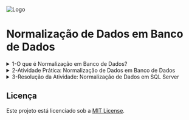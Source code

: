 
![Logo](https://github.com/analianai/Banco-de-Dados-Parte-01/blob/main/hd-header.png?raw=true)

# Normalização de Dados em Banco de Dados

<details>
<summary>1-O que é Normalização em Banco de Dados?</summary>

   ## Introdução

A **normalização de dados** é um processo utilizado no design de bancos de dados para organizar os dados de forma eficiente, reduzindo a redundância e melhorando a integridade dos dados. Este processo envolve a divisão de tabelas grandes e complexas em tabelas menores e o estabelecimento de relacionamentos entre elas.

## Objetivos da Normalização

1. **Eliminar Redundâncias**: Reduzir dados duplicados no banco de dados.
2. **Garantir Consistência**: Minimizar anomalias de inserção, atualização e exclusão.
3. **Melhorar a Integridade dos Dados**: Garantir que os dados estejam estruturados corretamente.
4. **Facilitar a Manutenção**: Tornar o banco de dados mais flexível e fácil de gerenciar.

## Formas Normais

A normalização é realizada em etapas chamadas de **Formas Normais (FN)**. Abaixo estão as principais formas normais e seus critérios:

### 1ª Forma Normal (1FN)
- Garantir que todos os valores sejam **atômicos** (não divisíveis).
- Remover grupos repetidos de dados.
- Criar uma chave primária única para identificar cada registro.

**Exemplo:**
Uma tabela não normalizada:

| ID Cliente | Nome Cliente | Telefones       |
|------------|--------------|-----------------|
| 1          | João Silva   | 12345, 67890    |
| 2          | Maria Souza  | 98765, 43210    |

Após normalização para 1FN:

| ID Cliente | Nome Cliente | Telefone |
|------------|--------------|----------|
| 1          | João Silva   | 12345    |
| 1          | João Silva   | 67890    |
| 2          | Maria Souza  | 98765    |
| 2          | Maria Souza  | 43210    |

---

### 2ª Forma Normal (2FN)
- Estar na 1FN.
- Garantir que todos os atributos não primários dependam **totalmente** da chave primária.

**Problema Resolvido:**
Dependências parciais em tabelas com chaves compostas.

---

### 3ª Forma Normal (3FN)
- Estar na 2FN.
- Garantir que nenhum atributo não chave dependa de outro atributo não chave (remover dependências transitivas).

**Exemplo:**
Uma tabela na 2FN:

| ID Produto | Nome Produto | ID Categoria | Nome Categoria |
|------------|--------------|--------------|----------------|
| 1          | Caneta       | 10           | Papelaria      |
| 2          | Borracha     | 10           | Papelaria      |

Após normalização para 3FN:

**Tabela Produto:**
| ID Produto | Nome Produto | ID Categoria |
|------------|--------------|--------------|
| 1          | Caneta       | 10           |
| 2          | Borracha     | 10           |

**Tabela Categoria:**
| ID Categoria | Nome Categoria |
|--------------|----------------|
| 10           | Papelaria      |

---

## Outras Formas Normais

- **Forma Normal de Boyce-Codd (FNBC)**: Trata anomalias não resolvidas pela 3FN, garantindo que cada dependência funcional seja uma dependência de chave.
- **4ª e 5ª Formas Normais**: Lidam com dependências multivaloradas e junções complexas, respectivamente. São mais raramente utilizadas em projetos convencionais.

---

## Benefícios da Normalização

- **Redução de Redundância**: Dados duplicados são minimizados.
- **Melhoria da Consistência**: Menos erros e inconsistências.
- **Facilidade de Expansão**: Estrutura mais flexível para alterações futuras.
- **Eficiência no Armazenamento**: Uso otimizado de espaço em disco.

## Desvantagens da Normalização

- **Complexidade Aumentada**: A estrutura do banco de dados pode se tornar mais complexa.
- **Desempenho de Consulta**: Pode haver perda de desempenho em consultas devido ao aumento do número de junções entre tabelas.

---

## Quando Normalizar?

- **Normalizar**: Quando a integridade dos dados e a redução de redundâncias são mais importantes do que o desempenho.
- **Não Normalizar (ou Desnormalizar)**: Quando o desempenho é mais crítico, como em sistemas de relatórios ou bancos de dados OLAP.

---

## Exemplos Práticos

Veja exemplos detalhados de normalização em [exemplos.md](./exemplos.md).

---

## Recursos Adicionais

- [Artigo da Wikipedia sobre Normalização](https://pt.wikipedia.org/wiki/Normaliza%C3%A7%C3%A3o_de_banco_de_dados)
- [Documentação do PostgreSQL](https://www.postgresql.org/docs/)
- [Curso sobre Normalização no YouTube](https://www.youtube.com/)

---

## Contribuições

Sinta-se à vontade para contribuir com este repositório! Sugestões, correções e exemplos adicionais são bem-vindos. Faça um **fork** e envie seu **pull request**.

---
</details>

<details>
<summary>2-Atividade Prática: Normalização de Dados em Banco de Dados</summary>

Você foi contratado para organizar os dados de uma loja fictícia chamada **Loja XYZ**. Atualmente, as informações dos produtos, categorias e fornecedores estão armazenadas de forma desorganizada em uma única tabela. Sua tarefa é aplicar as regras de normalização e reorganizar os dados em tabelas normalizadas.

---

## Tabela Inicial (Não Normalizada)

Abaixo está a tabela inicial, onde todas as informações estão misturadas e contém redundâncias:

| Produto ID | Nome Produto      | Categoria     | Fornecedor ID | Nome Fornecedor  | Telefone Fornecedor | Preço   |
|------------|-------------------|---------------|---------------|------------------|---------------------|---------|
| 1          | Caneta Azul       | Papelaria     | 101           | Fornecedora ABC  | (11) 99999-9999     | 2.50    |
| 2          | Caneta Vermelha   | Papelaria     | 101           | Fornecedora ABC  | (11) 99999-9999     | 2.50    |
| 3          | Caderno A4        | Papelaria     | 102           | Fornecedora XYZ  | (21) 88888-8888     | 15.00   |
| 4          | Calculadora       | Eletrônicos   | 103           | Fornecedora DEF  | (31) 77777-7777     | 45.00   |
| 5          | Mouse Sem Fio     | Eletrônicos   | 103           | Fornecedora DEF  | (31) 77777-7777     | 75.00   |

---

## Instruções

1. **Analisar a tabela inicial**:
   - Identifique os problemas de redundância de dados.
   - Observe quais informações podem ser separadas em diferentes tabelas.

2. **Aplicar a 1ª Forma Normal (1FN)**:
   - Garanta que todos os campos contenham apenas valores atômicos (não divisíveis).
   - Remova repetições de dados.

3. **Aplicar a 2ª Forma Normal (2FN)**:
   - Separe os dados em tabelas menores, garantindo que todos os atributos dependam totalmente da chave primária.

4. **Aplicar a 3ª Forma Normal (3FN)**:
   - Elimine dependências transitivas (quando um atributo não chave depende de outro atributo não chave).

---

## Resolução Esperada

### Passo 1: Após aplicar a 1ª Forma Normal (1FN)

Crie tabelas separadas para **Produtos**, **Categorias** e **Fornecedores**:

**Tabela Produtos:**

| Produto ID | Nome Produto      | Categoria ID | Fornecedor ID | Preço   |
|------------|-------------------|--------------|---------------|---------|
| 1          | Caneta Azul       | 1            | 101           | 2.50    |
| 2          | Caneta Vermelha   | 1            | 101           | 2.50    |
| 3          | Caderno A4        | 1            | 102           | 15.00   |
| 4          | Calculadora       | 2            | 103           | 45.00   |
| 5          | Mouse Sem Fio     | 2            | 103           | 75.00   |

**Tabela Categorias:**

| Categoria ID | Nome Categoria |
|--------------|----------------|
| 1            | Papelaria      |
| 2            | Eletrônicos    |

**Tabela Fornecedores:**

| Fornecedor ID | Nome Fornecedor  | Telefone Fornecedor |
|---------------|------------------|---------------------|
| 101           | Fornecedora ABC  | (11) 99999-9999     |
| 102           | Fornecedora XYZ  | (21) 88888-8888     |
| 103           | Fornecedora DEF  | (31) 77777-7777     |

---

### Passo 2: Após aplicar a 2ª Forma Normal (2FN)

Já realizado no passo anterior, as dependências parciais foram eliminadas ao separar categorias e fornecedores.

---

### Passo 3: Após aplicar a 3ª Forma Normal (3FN)

A tabela já está na 3FN, pois:
- Não há dependências transitivas.
- Cada atributo não chave depende exclusivamente da chave primária.

---

## Tarefa Final

1. Reorganize as tabelas acima em um banco de dados relacional.
2. Crie os relacionamentos entre as tabelas usando **chaves primárias** e **chaves estrangeiras**.
3. Teste as tabelas com alguns exemplos de inserção, atualização e exclusão para garantir que as redundâncias foram eliminadas e os dados estão consistentes.

---

## Conclusão

Esta atividade demonstra como a normalização melhora a estrutura de um banco de dados, reduzindo redundâncias e facilitando a manutenção. Certifique-se de revisar as formas normais e aplicar as regras corretamente para organizar os dados da melhor forma possível.

</details>

 <details>
<summary>3-Resolução da Atividade: Normalização de Dados em SQL Server </summary>

## Tabela não Normalizada 

````sql
-- Criar a tabela
CREATE TABLE ProdutosDetalhes (
    ProdutoID INT PRIMARY KEY,
    NomeProduto NVARCHAR(50) NOT NULL,
    Categoria NVARCHAR(50) NOT NULL,
    FornecedorID INT NOT NULL,
    NomeFornecedor NVARCHAR(50) NOT NULL,
    TelefoneFornecedor NVARCHAR(15) NOT NULL,
    Preco DECIMAL(10, 2) NOT NULL
);

-- Inserir os dados na tabela
INSERT INTO ProdutosDetalhes (ProdutoID, NomeProduto, Categoria, FornecedorID, NomeFornecedor, TelefoneFornecedor, Preco)
VALUES
(1, 'Caneta Azul', 'Papelaria', 101, 'Fornecedora ABC', '(11) 99999-9999', 2.50),
(2, 'Caneta Vermelha', 'Papelaria', 101, 'Fornecedora ABC', '(11) 99999-9999', 2.50),
(3, 'Caderno A4', 'Papelaria', 102, 'Fornecedora XYZ', '(21) 88888-8888', 15.00),
(4, 'Calculadora', 'Eletrônicos', 103, 'Fornecedora DEF', '(31) 77777-7777', 45.00),
(5, 'Mouse Sem Fio', 'Eletrônicos', 103, 'Fornecedora DEF', '(31) 77777-7777', 75.00);

````

## Passo 1: Criar o Banco de Dados

Crie o banco de dados chamado **LojaXYZ** para armazenar os dados normalizados.

```sql
CREATE DATABASE LojaXYZ;
GO

USE LojaXYZ;
GO
````
## Passo 2: Criar Tabelas Normalizadas

2.1 Tabela Categorias
A tabela Categorias contém as informações sobre as categorias dos produtos. Cada categoria tem um identificador único (CategoriaID) e um nome (NomeCategoria).

````sql
CREATE TABLE Categorias (
    CategoriaID INT PRIMARY KEY,
    NomeCategoria NVARCHAR(50) NOT NULL
);
````

2.2 Tabela Fornecedores
A tabela Fornecedores contém informações dos fornecedores, incluindo um identificador único (FornecedorID), nome do fornecedor (NomeFornecedor) e telefone (TelefoneFornecedor).

````sql
CREATE TABLE Fornecedores (
    FornecedorID INT PRIMARY KEY,
    NomeFornecedor NVARCHAR(50) NOT NULL,
    TelefoneFornecedor NVARCHAR(15) NOT NULL
);
````

2.3 Tabela Produtos
A tabela Produtos contém as informações sobre os produtos, incluindo identificador único (ProdutoID), nome do produto (NomeProduto), identificador da categoria (CategoriaID), identificador do fornecedor (FornecedorID) e preço (Preco).

Chaves estrangeiras ligam a tabela Produtos às tabelas Categorias e Fornecedores.

````sql
CREATE TABLE Produtos (
    ProdutoID INT PRIMARY KEY,
    NomeProduto NVARCHAR(50) NOT NULL,
    CategoriaID INT NOT NULL,
    FornecedorID INT NOT NULL,
    Preco DECIMAL(10, 2) NOT NULL,
    FOREIGN KEY (CategoriaID) REFERENCES Categorias(CategoriaID),
    FOREIGN KEY (FornecedorID) REFERENCES Fornecedores(FornecedorID)
);
````

## Passo 3: Inserir Dados nas Tabelas

3.1 Inserir Dados na Tabela Categorias
Adicione as categorias disponíveis.

````sql
INSERT INTO Categorias (CategoriaID, NomeCategoria)
VALUES
(1, 'Papelaria'),
(2, 'Eletrônicos');
````

3.2 Inserir Dados na Tabela Fornecedores
Adicione os fornecedores e seus contatos.

````sql
INSERT INTO Fornecedores (FornecedorID, NomeFornecedor, TelefoneFornecedor)
VALUES
(101, 'Fornecedora ABC', '(11) 99999-9999'),
(102, 'Fornecedora XYZ', '(21) 88888-8888'),
(103, 'Fornecedora DEF', '(31) 77777-7777');
````

3.3 Inserir Dados na Tabela Produtos
Adicione os produtos e relacione-os com suas categorias e fornecedores.

````sql
INSERT INTO Produtos (ProdutoID, NomeProduto, CategoriaID, FornecedorID, Preco)
VALUES
(1, 'Caneta Azul', 1, 101, 2.50),
(2, 'Caneta Vermelha', 1, 101, 2.50),
(3, 'Caderno A4', 1, 102, 15.00),
(4, 'Calculadora', 2, 103, 45.00),
(5, 'Mouse Sem Fio', 2, 103, 75.00);
````

## Passo 4: Consultar os Dados

4.1 Produtos com Suas Categorias
Realize uma consulta para listar os produtos junto com suas respectivas categorias e preços.

````sql
SELECT p.NomeProduto, c.NomeCategoria, p.Preco
FROM Produtos p
JOIN Categorias c ON p.CategoriaID = c.CategoriaID;
````

4.2 Informações de Fornecedores e Produtos
Liste os fornecedores e os produtos que eles fornecem, com os preços.

````sql
SELECT f.NomeFornecedor, f.TelefoneFornecedor, p.NomeProduto, p.Preco
FROM Fornecedores f
JOIN Produtos p ON f.FornecedorID = p.FornecedorID;
````

4.3 Listar Produtos de uma Categoria Específica
Filtre os produtos de uma categoria específica, como "Papelaria".

````sql
SELECT p.NomeProduto, p.Preco
FROM Produtos p
JOIN Categorias c ON p.CategoriaID = c.CategoriaID
WHERE c.NomeCategoria = 'Papelaria';
````
## Estrutura Normalizada Final

### Tabela Produtos

| Produto ID | Nome Produto      | Categoria ID | Fornecedor ID | Preço   |
|------------|-------------------|--------------|---------------|---------|
| 1          | Caneta Azul       | 1            | 101           | 2.50    |
| 2          | Caneta Vermelha   | 1            | 101           | 2.50    |
| 3          | Caderno A4        | 1            | 102           | 15.00   |
| 4          | Calculadora       | 2            | 103           | 45.00   |
| 5          | Mouse Sem Fio     | 2            | 103           | 75.00   |

### Tabela Categorias

| Categoria ID | Nome Categoria |
|--------------|----------------|
| 1            | Papelaria      |
| 2            | Eletrônicos    |

### Tabela Fornecedores

| Fornecedor ID | Nome Fornecedor  | Telefone Fornecedor |
|---------------|------------------|---------------------|
| 101           | Fornecedora ABC  | (11) 99999-9999     |
| 102           | Fornecedora XYZ  | (21) 88888-8888     |
| 103           | Fornecedora DEF  | (31) 77777-7777     |


</details>

## Licença

Este projeto está licenciado sob a [MIT License](LICENSE).


